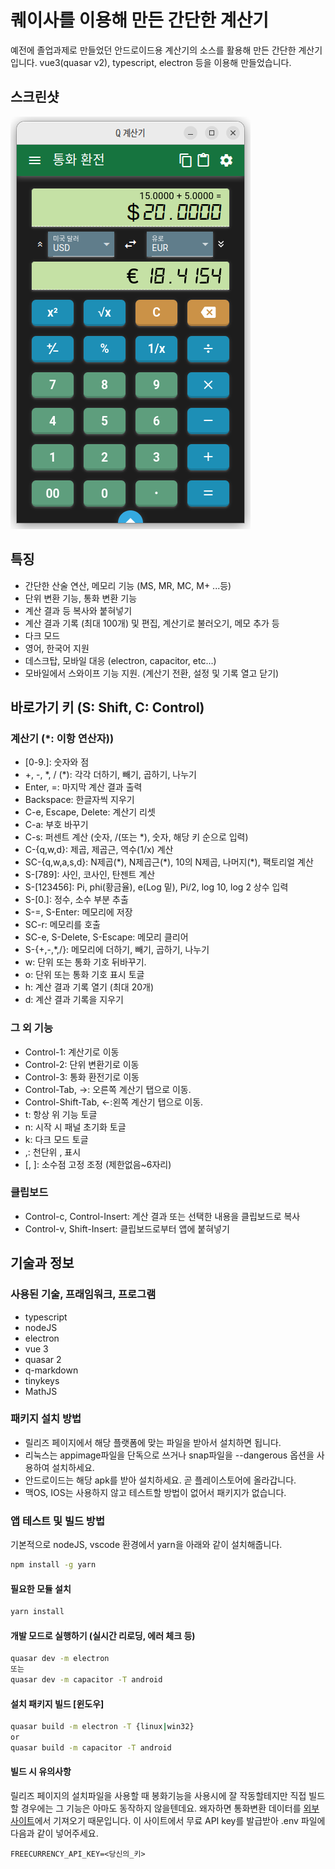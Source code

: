 # 퀘이사를 이용해 만든 간단한 계산기

예전에 졸업과제로 만들었던 안드로이드용 계산기의 소스를 활용해 만든 간단한 계산기 입니다. vue3(quasar v2), typescript, electron 등을 이용해 만들었습니다.

## 스크린샷

![Screenshot](https://github.com/from104/qcalc/raw/main/assets/screenshot_v0.8.0-ko.png)

## 특징

- 간단한 산술 연산, 메모리 기능 (MS, MR, MC, M+ ...등)
- 단위 변환 기능, 통화 변환 기능
- 계산 결과 등 복사와 붙혀넣기
- 계산 결과 기록 (최대 100개) 및 편집, 계산기로 불러오기, 메모 추가 등
- 다크 모드
- 영어, 한국어 지원
- 데스크탑, 모바일 대응 (electron, capacitor, etc...)
- 모바일에서 스와이프 기능 지원. (계산기 전환, 설정 및 기록 열고 닫기)

## 바로가기 키 (S: Shift, C: Control)

### 계산기 (\*: 이항 연산자))

- [0-9\.]: 숫자와 점
- +, -, \*, / (\*): 각각 더하기, 빼기, 곱하기, 나누기
- Enter, =: 마지막 계산 결과 출력
- Backspace: 한글자씩 지우기
- C-e, Escape, Delete: 계산기 리셋
- C-a: 부호 바꾸기
- C-s: 퍼센트 계산 (숫자, /(또는 \*), 숫자, 해당 키 순으로 입력)
- C-{q,w,d}: 제곱, 제곱근, 역수(1/x) 계산
- SC-{q,w,a,s,d}: N제곱(\*), N제곱근(\*), 10의 N제곱, 나머지(\*), 팩토리얼 계산
- S-[789]: 사인, 코사인, 탄젠트 계산
- S-[123456]: Pi, phi(황금율), e(Log 밑), Pi/2, log 10, log 2 상수 입력
- S-[0\.]: 정수, 소수 부분 추출
- S-=, S-Enter: 메모리에 저장
- SC-r: 메모리를 호출
- SC-e, S-Delete, S-Escape: 메모리 클리어
- S-{+,-,*,/}: 메모리에 더하기, 빼기, 곱하기, 나누기
- w: 단위 또는 통화 기호 뒤바꾸기.
- o: 단위 또는 통화 기호 표시 토글
- h: 계산 결과 기록 열기 (최대 20개)
- d: 계산 결과 기록을 지우기

### 그 외 기능

- Control-1: 계산기로 이동
- Control-2: 단위 변환기로 이동
- Control-3: 통화 환전기로 이동
- Control-Tab, ->: 오른쪽 계산기 탭으로 이동.
- Control-Shift-Tab, <-:왼쪽 계산기 탭으로 이동.
- t: 항상 위 기능 토글
- n: 시작 시 패널 초기화 토글
- k: 다크 모드 토글
- ,: 천단위 , 표시
- [, ]: 소수점 고정 조정 (제한없음~6자리)

### 클립보드

- Control-c, Control-Insert: 계산 결과 또는 선택한 내용을 클립보드로 복사
- Control-v, Shift-Insert: 클립보드로부터 앱에 붙혀넣기

## 기술과 정보

### 사용된 기술, 프래임워크, 프로그램

- typescript
- nodeJS
- electron
- vue 3
- quasar 2
- q-markdown
- tinykeys
- MathJS

### 패키지 설치 방법

- 릴리즈 페이지에서 해당 플랫폼에 맞는 파일을 받아서 설치하면 됩니다.
- 리눅스는 appimage파일을 단독으로 쓰거나 snap파일을 --dangerous 옵션을 사용하여 설치하세요.
- 안드로이드는 해당 apk를 받아 설치하세요. 곧 플레이스토어에 올라갑니다.
- 맥OS, IOS는 사용하지 않고 테스트할 방법이 없어서 패키지가 없습니다.

### 앱 테스트 및 빌드 방법

기본적으로 nodeJS, vscode 환경에서 yarn을 아래와 같이 설치해줍니다.

```bash
npm install -g yarn
```

#### 필요한 모듈 설치

```bash
yarn install
```

#### 개발 모드로 실행하기 (실시간 리로딩, 에러 체크 등)

```bash
quasar dev -m electron
또는
quasar dev -m capacitor -T android
```

#### 설치 패키지 빌드 [윈도우]

```bash
quasar build -m electron -T {linux|win32}
or
quasar build -m capacitor -T android
```

#### 빌드 시 유의사항

릴리즈 페이지의 설치파일을 사용할 때 봉화기능을 사용시에 잘 작동할테지만 직접 빌드할 경우에는 그 기능은 아마도 동작하지 않을텐데요. 왜자하면 통화변환 데이터를 [외부 사이트](https://freecurrencyapi.com/)에서 기져오기 때문입니다. 이 사이트에서 무료 API key를 발급받아 .env 파일에 다음과 같이 넣어주세요.

```plaintext
FREECURRENCY_API_KEY=<당신의_키>
```
